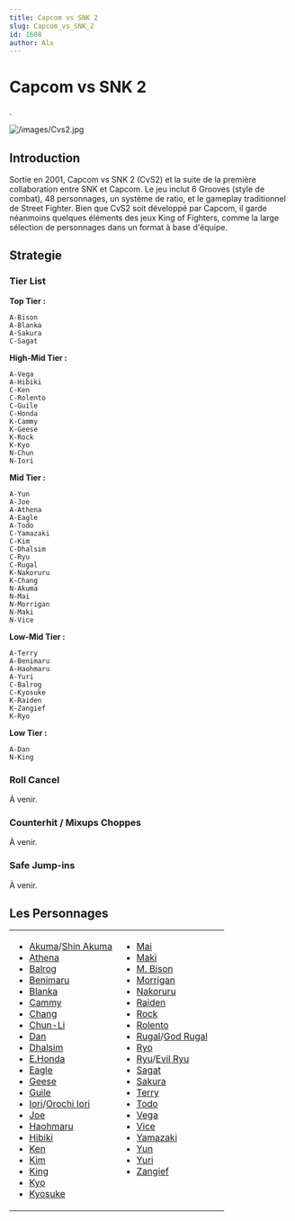 ```yaml
---
title: Capcom vs SNK 2
slug: Capcom_vs_SNK_2
id: 1608
author: Alx
---
```


# Capcom vs SNK 2

.

![](/images/Cvs2.jpg "/images/Cvs2.jpg")

## Introduction

Sortie en 2001, Capcom vs SNK 2 (CvS2) et la suite de la première
collaboration entre SNK et Capcom. Le jeu inclut 6 Grooves (style de
combat), 48 personnages, un système de ratio, et le gameplay
traditionnel de Street Fighter. Bien que CvS2 soit développé par Capcom,
il garde néanmoins quelques éléments des jeux King of Fighters, comme la
large sélection de personnages dans un format à base d'équipe.

## Strategie

### Tier List

**Top Tier :**

`A-Bison `  
`A-Blanka`  
`A-Sakura `  
`C-Sagat`

**High-Mid Tier :**

`A-Vega`  
`A-Hibiki `  
`C-Ken`  
`C-Rolento`  
`C-Guile`  
`C-Honda`  
`K-Cammy`  
`K-Geese`  
`K-Rock`  
`K-Kyo`  
`N-Chun `  
`N-Iori`

**Mid Tier :**

`A-Yun`  
`A-Joe`  
`A-Athena`  
`A-Eagle`  
`A-Todo`  
`C-Yamazaki`  
`C-Kim`  
`C-Dhalsim`  
`C-Ryu`  
`C-Rugal`  
`K-Nakoruru`  
`K-Chang`  
`N-Akuma`  
`N-Mai`  
`N-Morrigan `  
`N-Maki`  
`N-Vice`

**Low-Mid Tier :**

`A-Terry`  
`A-Benimaru`  
`A-Haohmaru`  
`A-Yuri`  
`C-Balrog`  
`C-Kyosuke`  
`K-Raiden`  
`K-Zangief`  
`K-Ryo`

**Low Tier :**

`A-Dan`  
`N-King`

### Roll Cancel

À venir.

### Counterhit / Mixups Choppes

À venir.

### Safe Jump-ins

À venir.

## Les Personnages

<table width=100%>
<tr>
<td width=50% valign=top>

- [Akuma](Akuma_(CvS2) "wikilink")/[Shin Akuma](Shin_Akuma "wikilink")
- [Athena](Athena_(CvS2) "wikilink")
- [Balrog](Balrog_(CvS2) "wikilink")
- [Benimaru](Benimaru_(CvS2) "wikilink")
- [Blanka](Blanka_(CvS2) "wikilink")
- [Cammy](Cammy_(CvS2) "wikilink")
- [Chang](Chang_(CvS2) "wikilink")
- [Chun-Li](Chun-Li_(CvS2) "wikilink")
- [Dan](Dan_(CvS2) "wikilink")
- [Dhalsim](Dhalsim_(CvS2) "wikilink")
- [E.Honda](E.Honda_(CvS2) "wikilink")
- [Eagle](Eagle_(CvS2) "wikilink")
- [Geese](Geese_(CvS2) "wikilink")
- [Guile](Guile_(CvS2) "wikilink")
- [Iori](Iori_(CvS2) "wikilink")/[Orochi Iori](Orochi_Iori "wikilink")
- [Joe](Joe_(CvS2) "wikilink")
- [Haohmaru](Haohmaru_(CvS2) "wikilink")
- [Hibiki](Hibiki_(CvS2) "wikilink")
- [Ken](Ken_(CvS2) "wikilink")
- [Kim](Kim_(CvS2) "wikilink")
- [King](King_(CvS2) "wikilink")
- [Kyo](Kyo_(CvS2) "wikilink")
- [Kyosuke](Kyosuke_(CvS2) "wikilink")

</td>
<td width=50% valign=top>

- [Mai](Mai_(CvS2) "wikilink")
- [Maki](Maki_(CvS2) "wikilink")
- [M. Bison](M._Bison_(CvS2) "wikilink")
- [Morrigan](Morrigan_(CvS2) "wikilink")
- [Nakoruru](Nakoruru_(CvS2) "wikilink")
- [Raiden](Raiden_(CvS2) "wikilink")
- [Rock](Rock_(CvS2) "wikilink")
- [Rolento](Rolento_(CvS2) "wikilink")
- [Rugal](Rugal_(CvS2) "wikilink")/[God Rugal](God_Rugal "wikilink")
- [Ryo](Ryo_(CvS2) "wikilink")
- [Ryu](Ryu_(CvS2) "wikilink")/[Evil Ryu](Evil_Ryu "wikilink")
- [Sagat](Sagat_(CvS2) "wikilink")
- [Sakura](Sakura_(CvS2) "wikilink")
- [Terry](Terry_(CvS2) "wikilink")
- [Todo](Todo_(CvS2) "wikilink")
- [Vega](Vega_(CvS2) "wikilink")
- [Vice](Vice_(CvS2) "wikilink")
- [Yamazaki](Yamazaki_(CvS2) "wikilink")
- [Yun](Yun_(CvS2) "wikilink")
- [Yuri](Yuri_(CvS2) "wikilink")
- [Zangief](Zangief_(CvS2) "wikilink")

</td>
</tr>
</table>
